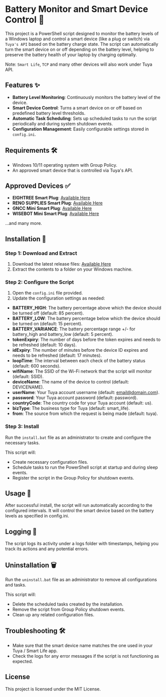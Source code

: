 # Battery Monitor and Smart Device Control 🔋

This project is a PowerShell script designed to monitor the battery levels of a Windows laptop and control a smart device (like a plug or switch) via `Tuya's API` based on the battery charge state. The script can automatically turn the smart device on or off depending on the battery level, helping to preserve the battery health of your laptop by charging optimally.

Note: `Smart Life`, `TCP` and many other devices will also work under Tuya API.

## Features ✨

- **Battery Level Monitoring**: Continuously monitors the battery level of the device.
- **Smart Device Control**: Turns a smart device on or off based on predefined battery level thresholds.
- **Automatic Task Scheduling**: Sets up scheduled tasks to run the script periodically and during system shutdown events.
- **Configuration Management**: Easily configurable settings stored in `config.ini`.

## Requirements 🛠️

- Windows 10/11 operating system with Group Policy.
- An approved smart device that is controlled via Tuya's API.

## Approved Devices ✅

- **EIGHTREE Smart Plug**: [Available Here](https://amzn.to/4cmppw0)
- **RENO SUPPLIES Smart Plug**: [Available Here](https://amzn.to/4dJxDzl)
- **GNCC Mini Smart Plug**: [Available Here](https://amzn.to/3X5EwWo)
- **WISEBOT Mini Smart Plug**: [Available Here](https://amzn.to/3AzdUUC)

...and many more.

## Installation 🚀

### Step 1: Download and Extract

1. Download the latest release files: [Available Here](https://github.com/kravnos/smart-battery/releases/latest) 
2. Extract the contents to a folder on your Windows machine.

### Step 2: Configure the Script

1. Open the `config.ini` file provided.
2. Update the configuration settings as needed:
  - **BATTERY_HIGH**: The battery percentage above which the device should be turned off (default: 85 percent).
  - **BATTERY_LOW**: The battery percentage below which the device should be turned on (default: 15 percent).
  - **BATTERY_VARIANCE**: The battery percentage range +/- for battery_high and battery_low (default: 5 percent).
  - **tokenExpiry**: The number of days before the token expires and needs to be refreshed (default: 10 days).
  - **idExpiry**: The number of minutes before the device ID expires and needs to be refreshed (default: 17 minutes).
  - **loopTime**: The interval between each check of the battery status (default: 600 seconds).
  - **wifiName**: The SSID of the Wi-Fi network that the script will monitor (default: SSID).
  - **deviceName**: The name of the device to control (default: DEVICENAME).
  - **userName**: Your Tuya account username (default: email@domain.com).
  - **password**: Your Tuya account password (default: password).
  - **countryCode**: The country code for your Tuya account (default: us).
  - **bizType**: The business type for Tuya (default: smart_life).
  - **from**: The source from which the request is being made (default: tuya).

### Step 3: Install

Run the `install.bat` file as an administrator to create and configure the necessary tasks.

This script will:
  - Create necessary configuration files.
  - Schedule tasks to run the PowerShell script at startup and during sleep events.
  - Register the script in the Group Policy for shutdown events.

## Usage 📖

After successful install, the script will run automatically according to the configured intervals. It will control the smart device based on the battery levels as specified in config.ini.

## Logging 📄

The script logs its activity under a logs folder with timestamps, helping you track its actions and any potential errors.

## Uninstallation 🗑️

Run the `uninstall.bat` file as an administrator to remove all configurations and tasks.

This script will:
  - Delete the scheduled tasks created by the installation.
  - Remove the script from Group Policy shutdown events.
  - Clean up any related configuration files.

## Troubleshooting 🛠️

- Make sure that the smart device name matches the one used in your Tuya / Smart Life app.
- Check the logs for any error messages if the script is not functioning as expected.

## License

This project is licensed under the MIT License.
